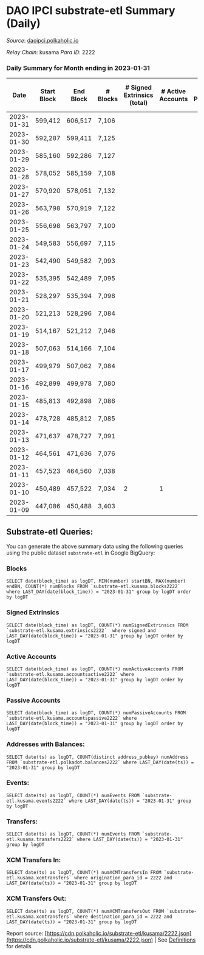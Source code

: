 # DAO IPCI substrate-etl Summary (Daily)

_Source_: [daoipci.polkaholic.io](https://daoipci.polkaholic.io)

*Relay Chain*: kusama
*Para ID*: 2222



### Daily Summary for Month ending in 2023-01-31


| Date | Start Block | End Block | # Blocks | # Signed Extrinsics (total) | # Active Accounts | # Passive | # New | # Addresses with Balances | # Events | # Transfers | # XCM Transfers In | # XCM Transfers Out | Issues | 
| ---- | ----------- | --------- | -------- | --------------------------- | ----------------- | --------- | ----- | ------------------------- | -------- | ----------- | ------------------ | ------------------- | ------ |
| 2023-01-31 | 599,412 | 606,517 | 7,106 |  |  |  |  | 890 | 35,534 |   |   |   |  |
| 2023-01-30 | 592,287 | 599,411 | 7,125 |  |  |  |  | 890 | 35,625 |   |   |   |  |
| 2023-01-29 | 585,160 | 592,286 | 7,127 |  |  |  |  | 890 | 35,635 |   |   |   |  |
| 2023-01-28 | 578,052 | 585,159 | 7,108 |  |  |  |  | 890 | 35,540 |   |   |   |  |
| 2023-01-27 | 570,920 | 578,051 | 7,132 |  |  |  |  | 890 | 35,660 |   |   |   |  |
| 2023-01-26 | 563,798 | 570,919 | 7,122 |  |  |  |  | 890 | 35,610 |   |   |   |  |
| 2023-01-25 | 556,698 | 563,797 | 7,100 |  |  |  |  | 890 | 35,500 |   |   |   |  |
| 2023-01-24 | 549,583 | 556,697 | 7,115 |  |  |  |  | 890 | 35,579 |   |   |   |  |
| 2023-01-23 | 542,490 | 549,582 | 7,093 |  |  |  |  | 890 | 35,465 |   |   |   |  |
| 2023-01-22 | 535,395 | 542,489 | 7,095 |  |  |  |  | 890 | 35,475 |   |   |   |  |
| 2023-01-21 | 528,297 | 535,394 | 7,098 |  |  |  |  | 890 | 35,490 |   |   |   |  |
| 2023-01-20 | 521,213 | 528,296 | 7,084 |  |  |  |  | 890 | 35,420 |   |   |   |  |
| 2023-01-19 | 514,167 | 521,212 | 7,046 |  |  |  |  | 890 | 35,230 |   |   |   |  |
| 2023-01-18 | 507,063 | 514,166 | 7,104 |  |  |  |  | 890 | 35,520 |   |   |   |  |
| 2023-01-17 | 499,979 | 507,062 | 7,084 |  |  |  |  | 890 | 35,424 |   |   |   |  |
| 2023-01-16 | 492,899 | 499,978 | 7,080 |  |  |  |  | 890 | 35,400 |   |   |   |  |
| 2023-01-15 | 485,813 | 492,898 | 7,086 |  |  |  |  | 890 | 35,430 |   |   |   |  |
| 2023-01-14 | 478,728 | 485,812 | 7,085 |  |  |  |  | 890 | 35,425 |   |   |   |  |
| 2023-01-13 | 471,637 | 478,727 | 7,091 |  |  |  |  | 890 | 35,455 |   |   |   |  |
| 2023-01-12 | 464,561 | 471,636 | 7,076 |  |  |  |  | 890 | 35,380 |   |   |   |  |
| 2023-01-11 | 457,523 | 464,560 | 7,038 |  |  |  |  | 890 | 35,190 |   |   |   |  |
| 2023-01-10 | 450,489 | 457,522 | 7,034 | 2 | 1 |  |  | 890 | 35,186 |   |   |   |  |
| 2023-01-09 | 447,086 | 450,488 | 3,403 |  |  |  | 890 | 890 | 17,015 |   |   |   |  |

## Substrate-etl Queries:
You can generate the above summary data using the following queries using the public dataset `substrate-etl` in Google BigQuery:


### Blocks
```
SELECT date(block_time) as logDT, MIN(number) startBN, MAX(number) endBN, COUNT(*) numBlocks FROM `substrate-etl.kusama.blocks2222`  where LAST_DAY(date(block_time)) = "2023-01-31" group by logDT order by logDT
```


### Signed Extrinsics
```
SELECT date(block_time) as logDT, COUNT(*) numSignedExtrinsics FROM `substrate-etl.kusama.extrinsics2222`  where signed and LAST_DAY(date(block_time)) = "2023-01-31" group by logDT order by logDT
```


### Active Accounts
```
SELECT date(block_time) as logDT, COUNT(*) numActiveAccounts FROM `substrate-etl.kusama.accountsactive2222` where LAST_DAY(date(block_time)) = "2023-01-31" group by logDT order by logDT
```


### Passive Accounts
```
SELECT date(block_time) as logDT, COUNT(*) numPassiveAccounts FROM `substrate-etl.kusama.accountspassive2222` where LAST_DAY(date(block_time)) = "2023-01-31" group by logDT order by logDT
```


### Addresses with Balances:
```
SELECT date(ts) as logDT, COUNT(distinct address_pubkey) numAddress FROM `substrate-etl.polkadot.balances2222` where LAST_DAY(date(ts)) = "2023-01-31" group by logDT
```


### Events:
```
SELECT date(ts) as logDT, COUNT(*) numEvents FROM `substrate-etl.kusama.events2222` where LAST_DAY(date(ts)) = "2023-01-31" group by logDT
```


### Transfers:
```
SELECT date(ts) as logDT, COUNT(*) numEvents FROM `substrate-etl.kusama.transfers2222` where LAST_DAY(date(ts)) = "2023-01-31" group by logDT
```


### XCM Transfers In:
```
SELECT date(ts) as logDT, COUNT(*) numXCMTransfersIn FROM `substrate-etl.kusama.xcmtransfers` where origination_para_id = 2222 and LAST_DAY(date(ts)) = "2023-01-31" group by logDT
```


### XCM Transfers Out:
```
SELECT date(ts) as logDT, COUNT(*) numXCMTransfersOut FROM `substrate-etl.kusama.xcmtransfers` where destination_para_id = 2222 and LAST_DAY(date(ts)) = "2023-01-31" group by logDT
```



Report source: [https://cdn.polkaholic.io/substrate-etl/kusama/2222.json](https://cdn.polkaholic.io/substrate-etl/kusama/2222.json) | See [Definitions](/DEFINITIONS.md) for details
